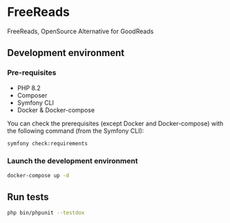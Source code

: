 # FreeReads

FreeReads, OpenSource Alternative for GoodReads

## Development environment

### Pre-requisites

* PHP 8.2
* Composer
* Symfony CLI
* Docker & Docker-compose

You can check the prerequisites (except Docker and Docker-compose) with the following command (from the Symfony CLI):

```bash
symfony check:requirements
```

### Launch the development environment

```bash
docker-compose up -d
```

## Run tests

```bash
php bin/phpunit --testdox
```